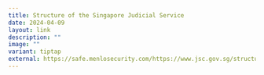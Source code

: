```yaml
---
title: Structure of the Singapore Judicial Service
date: 2024-04-09
layout: link
description: ""
image: ""
variant: tiptap
external: https://safe.menlosecurity.com/https://www.jsc.gov.sg/structure/structure-of-the-singapore-judicial-service/
---
```

